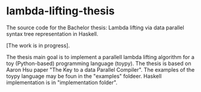 # lambda-lifting-thesis
The source code for the Bachelor thesis: Lambda lifting via data parallel syntax tree representation in Haskell.

[The work is in progress].

The thesis main goal is to implement a parallell lambda lifting algorithm for a toy (Python-based) programming language (toypy). The thesis is based on Aaron Hsu paper "The Key to a data Parallel Compiler".
The examples of the toypy language may be foun in the "examples" foldeer. Haskell implementation is in "implementation folder".
